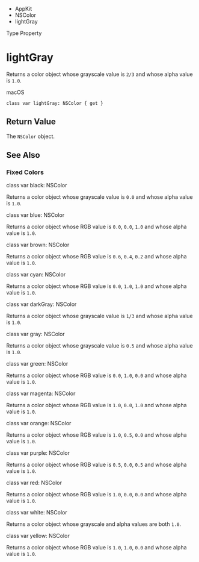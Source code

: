 

- AppKit
- NSColor
-  lightGray 

Type Property

# lightGray

Returns a color object whose grayscale value is `2/3` and whose alpha value is `1.0`.

macOS

``` source
class var lightGray: NSColor { get }
```

## Return Value

The `NSColor` object.

## See Also

### Fixed Colors

class var black: NSColor

Returns a color object whose grayscale value is `0.0` and whose alpha value is `1.0`.

class var blue: NSColor

Returns a color object whose RGB value is `0.0`, `0.0`, `1.0` and whose alpha value is `1.0`.

class var brown: NSColor

Returns a color object whose RGB value is `0.6`, `0.4`, `0.2` and whose alpha value is `1.0`.

class var cyan: NSColor

Returns a color object whose RGB value is `0.0`, `1.0`, `1.0` and whose alpha value is `1.0`.

class var darkGray: NSColor

Returns a color object whose grayscale value is `1/3` and whose alpha value is `1.0`.

class var gray: NSColor

Returns a color object whose grayscale value is `0.5` and whose alpha value is `1.0`.

class var green: NSColor

Returns a color object whose RGB value is `0.0`, `1.0`, `0.0` and whose alpha value is `1.0`.

class var magenta: NSColor

Returns a color object whose RGB value is `1.0`, `0.0`, `1.0` and whose alpha value is `1.0`.

class var orange: NSColor

Returns a color object whose RGB value is `1.0`, `0.5`, `0.0` and whose alpha value is `1.0`.

class var purple: NSColor

Returns a color object whose RGB value is `0.5`, `0.0`, `0.5` and whose alpha value is `1.0`.

class var red: NSColor

Returns a color object whose RGB value is `1.0`, `0.0`, `0.0` and whose alpha value is `1.0`.

class var white: NSColor

Returns a color object whose grayscale and alpha values are both `1.0`.

class var yellow: NSColor

Returns a color object whose RGB value is `1.0`, `1.0`, `0.0` and whose alpha value is `1.0`.

